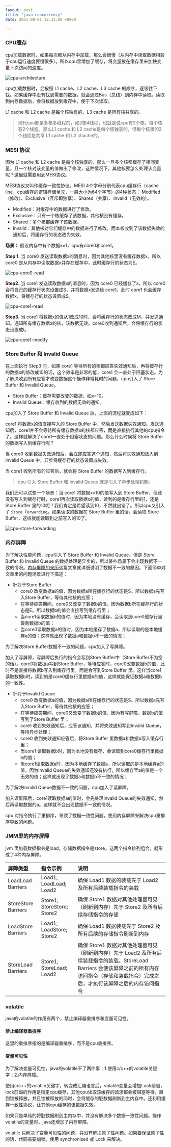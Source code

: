 ```yaml
---
layout: post
title: "java concurrency"
date: 2021-08-01 12:31:00 +0800

---
```




### CPU缓存

cpu加载数据时，如果每次都从内存中加载，那么会很慢（从内存中读取数据相较于cpu运行速度要慢很多）。所以cpu里增加了缓存，将变量放在缓存里来加快变量下次访问的速度。

![cpu-architecture]({{site.url}}/images/cpu-architecture.png) <br/>

cpu加载数据时，会按照 L1 cache、L2 cache、L3 cache 的顺序，逐级往下找。如果缓存中没有找到需要的数据，就会通过Bus（总线）到内存中读取。读取到内存数据后，会将数据放到缓存中，便于下次读取。

L1 cache 和 L2 cache 是每个核独有的，L3 cache 是所有核共享的。

> 现代cpu都是多核多线程的，如2核4线程，也就是说cpu有2个核，每个核有2个线程。那么L1 cache 和 L2 cache是每个核独享的，但每个核里的2个线程是共享 L1 cache 和 L2 chache的。

### MESI 协议

因为 L1 cache 和 L2 cache 是每个核独享的，那么一旦多个核都缓存了相同变量，且一个核对该变量的值做出了修改，这种情况下，其他核要怎么处理该变量呢？这里就需要用到MESI协议。

MESI协议又叫作缓存一致性协议。MESI 4个字母分别代表cpu缓存行（cache line，cpu缓存的逻辑存储单元，一般大小为64个字节）的4种状态： Modified（修改）、Exclusive（互斥即独享）、Shared（共享）、Invalid（无效的）。

+ Modified：对缓存中的数据进行了修改。
+ Exclusive：只有一个核缓存了该数据，其他核没有缓存。
+ Shared：多个核都缓存了该数据。
+ Invalid：其他核对它们缓存中的数据进行了修改，而本核收到了该数据失效的通知后，将缓存行的状态改为失效。

**场景：** 假设内存中有个数据x=1，cpu有core0和core1。

**Step 1.** 当 core0 发送读取数据x的消息时，因为其他核里没有缓存数据x，所以 core0 是从内存中读取数据x并存在缓存中，此时缓存行的状态为E。

![cpu-core0-read]({{site.url}}/images/cpu-core0-read.png) <br/>

**Step2.** 当 core1 发送读取数据x的消息时，因为 core0 已经缓存了x，所以 core0 会将自己的缓存行状态设置成S，并将数据x发送给 core1。此时 core1 也会缓存数据x，将缓存行的状态设置成S。

![cpu-core1-read]({{site.url}}/images/cpu-core1-read.png) <br/>

**Step3.** 当 core1 将数据x的值从1改成10时，会将缓存行的状态改成M，并发送通知。通知所有缓存数据x的核，该数据无效。core0收到通知后，会将缓存行的状态设置成I。

![cpu-core1-modify]({{site.url}}/images/cpu-core1-modify.png) <br/>

### Store Buffer 和 Invalid Queue

在上面执行 Step3 时，如果 core1 等待所有的核都应答失效通知后，再将缓存行的数据x的值改成10的话，这个效率是非常的低，core1 会一直处于阻塞状态。为了解决收到所有应答才改变数据这个操作非常耗时的问题，cpu引入了 Store Buffer 和 Invalid Queue。

+ Store Buffer：缓存需要改变的数据，如x=10。
+ Invalid Queue：缓存收到的数据无效的通知。

cpu加入了 Store Buffer 和 Invalid Queue 后，上面的流程就变成如下：

core1 将数据x的值直接写入的 Store Buffer 中，然后发送数据失效通知。发送通知后，core1并不会等待所有缓存数据x的核都应答，而是直接执行其他的cpu指令了。这样就解决了core1一直处于阻塞状态的问题。那么什么时候将 Store Buffer 的数据写入到缓存行呢？

当 core0 收到数据失效通知后，会立即应答这个通知，然后将失效通知放入到 Invalid Queue 中，异步将缓存行的状态设置成失效。

当 core1 收到所有的应答后，就会将 Store Buffer 的数据写入到缓存行。

> cpu 引入 Store Buffer 和 Invalid Queue 就是引入了异步处理机制。

我们还可以试想一个场景：当 core1 将数据x=10的值写入到 Store Buffer，但还没有写入到缓存行时，core1再次读取数据x的值，读到的是缓存行里的1，还是 Store Buffer 里的10呢？我们肯定是希望读到10，不然就出错了。所以cpu又引入了 `Store Forwarding`。如果读取的数据在 Store Buffer 里的话，会读取 Store Buffer，这样就能读取到之前写入的10了。

![cpu-store-forwarding]({{site.url}}/images/cpu-store-forwarding.png)

### 内存屏障

为了解决性能问题，cpu引入了 Store Buffer 和 Invalid Queue。但是 Store Buffer 和 Invalid Queue 的数据处理是异步的，所以某些场景下会出现数据不一致的情况。[内存屏障的来历](https://zhuanlan.zhihu.com/p/125549632)这篇文章就详细说明了数据不一致的原因。下面简单对文章里的问题场景进行下描述：

+ 针对于Store Buffer
  + core0 改变数据a的值，因为数据a所在缓存行的状态是S。所以数据a先写入Store Buffer，等待其他核的应答；
  + 在等待应答期间，core0又改变了数据b的值，因为数据b所在缓存行的状态是E。所以数据b的值会直接写到缓存行里；
  + 当core1读取数据b的值时，因为本地没有缓存，会读取到core0缓存行里最新数据b的值；
  + 当core0读取数据a的值时，因为本地缓存了数据a，所以读取的是本地缓存a的值；这样就出现了数据a和数据b不一致的情况；

为了解决Store Buffer数据不一致的问题，cpu加入了写屏障。

加入了写屏障，写屏障后执行的指令会写到Store Buffer中（Store Buffer不为空的话）。core0将数据a写到Store Buffer，等待应答时，core0改变数据b的值，此时不是直接将数据b写入到缓存行里，而是会写到Store Buffer 里。这样当core1读取数据b时，读到的是core0缓存行里数据b的值，这样就能保证数据a和数据b的一致性。

+ 针对于Invalid Queue
  + core0 改变数据a的值，因为数据a所在缓存行的状态是S。所以数据a先写入Store Buffer，等待其他核的应答；
  + 在等待应答期间，core0又改变了数据b的值，因为有写屏障，数据b的值写到了Store Buffer 里；
  + core1 收到失效通知后，应答该通知，并将失效通知写到Invalid Queue，等待异步处理；
  + core0 收到失效通知应答后，将Store Buffer 里数据a和数据b写入缓存行里；
  + 当core1 读取数据b时，因为本地没有缓存，会读取到core0缓存行里数据b的值；
  + 当core1读取数据a时，因为本地缓存了数据a，所以读取的是本地缓存a的值。因为Invalid Queue的失效通知还没有执行，所以缓存里a的值是一个无效的值；这样就出现了数据a和数据b不一致的情况；

为了解决Invalid Queue数据不一致的问题，cpu加入了读屏障。

加入读屏障后，core1读取数据a的值时，会先处理Invalid Queue的失效通知，然后再读取数据的a。这样就不会出现数据不一致的情况。

cpu 对指令执行了重排序，导致了数据一致性问题。使用内存屏障来解决cpu重排序导致的问题。

### JMM里的内存屏障

jvm 里加载数据指令是load，存储数据指令是store。这两个指令排列组合，就形成了4种内存屏障。

| 屏障类型            | 指令示例                   | 说明                                                         |
| :------------------ | :------------------------- | :----------------------------------------------------------- |
| LoadLoad Barriers   | Load1; LoadLoad; Load2     | 确保 Load1 数据的装载先于 Load2 及所有后续装载指令的装载     |
| StoreStore Barriers | Store1; StoreStore; Store2 | 确保 Store1 数据对其他处理器可见（刷新到内存）先于 Store2 及所有后续存储指令的存储 |
| LoadStore Barriers  | Load1; LoadStore; Store2   | 确保 Load1 数据装载先于 Store2 及所有后续的存储指令刷新到内存 |
| StoreLoad Barriers  | Store1; StoreLoad; Load2   | 确保 Store1 数据对其他处理器可见（刷新到内存）先于 Load2 及所有后续装载指令的装载。StoreLoad Barriers 会使该屏障之前的所有内存访问指令（存储和装载指令）完成之后，才执行该屏障之后的内存访问指令 |

### volatile

java的volatile的作用有两个，禁止编译器重排序和变量可见性。

#### 禁止编译器重排序

这里的重排序指的是编译器重排序，而不是cpu重排序。

#### 变量可见性

为了解决变量可见性，java的volatile干了两件事：1.使用c/c++的volatile关键字；2.内存屏障。

使用c/c++的volatile关键字，转变成汇编语言后，volatile变量会增加Lock前缀，lock前缀的作用是锁定cpu缓存，其他cpu读取该缓存的请求都会被阻塞等待，直到锁被释放。并且锁被释放的同时，会将缓存的脏数据刷新到主内存中。还利用缓存一致性协议，让其他cpu缓存的该数据失效。

如果只是单纯的将脏数据刷到主内存中，并没有解决多个数据一致性问题。操作volatile的变量时，java还增加了内存屏障。

volatile 只解决了变量可见性的问题，并没有解决原子性问题。如果要保证原子性的话，代码需要加锁。使用 synchronized 或 Lock 来解决。

<link rel="stylesheet" href="https://unpkg.com/gitalk/dist/gitalk.css">
<script src="https://unpkg.com/gitalk/dist/gitalk.min.js"></script>

<script type="javascript">
  var gitalk = new Gitalk({
  clientID: '23d11844462ff8356df3',
  clientSecret: '415f292888e045fac19698cbc5c4b8273a2cb137',
  repo: 'devwangqing.github.io',
  owner: 'devwangqing',
  admin: ['devwangqing']
})

gitalk.render('gitalk-container')
</script>
